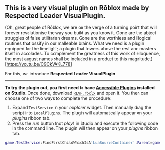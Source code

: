 ## This is a very visual plugin on Rōblox made by Respected Leader VisualPlugin.
(Oh, great people of Rōblox, we are on the verge of a turning point that will forever revolutionise the way you build as you know it.  Gone are the abject struggles of false utilitarian dreams.  Gone are the worthless and illogical routines that ossify in our malleable brains.  What we need is a plugin equipped for the limelight; a plugin that towers above the rest and masters itself in accolades.  To complement the greatness of this work of elloquence, the most august names shall be included in a product to this magnitude.)[https://youtu.be/C9CkVAKL778] 

For this, we introduce **Respected Leader VisualPlugin**.

***

**To try the plugin out, you first need to have [Accessible Plugins](https://devforum.roblox.com/t/accessible-plugins-per-place-game-editable-executable-straight-from-the-explorer/215672) installed on Studio.**  Once done, download [`RLVP.rbxlx`](https://github.com/Windows81/The-Fruitful-Labours-of-the-Visual-Roblox-Plugin-of-Respected-Leader-VisualPlugin-the-Prolific/raw/master/RLVP.rbxlx) and open it.  You then can choose one of two ways to complete the procedure:
1. Expand `TestService` in your *explorer* widget.  Then manually drag the script into `LocalPlugins`.  The plugin will automatically appear on your *plugins* ribbon tab.
2. Press the *run* button (not *play*) in Studio and execute the following code in the command line.  The plugin will then appear on your *plugins* ribbon tab.
```lua
game.TestService:FindFirstChildWhichIsA'LuaSourceContainer'.Parent=game.TestService.LocalPlugins
```
